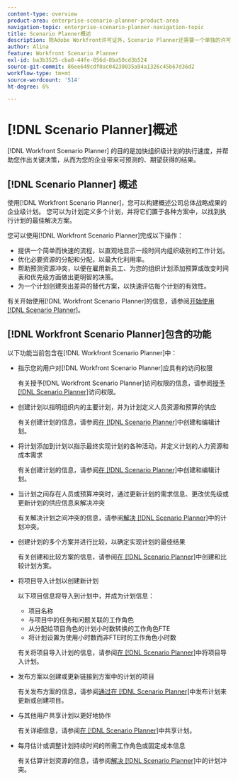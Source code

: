 ```yaml
---
content-type: overview
product-area: enterprise-scenario-planner-product-area
navigation-topic: enterprise-scenario-planner-navigation-topic
title: Scenario Planner概述
description: 除Adobe Workfront许可证外，Scenario Planner还需要一个单独的许可证。
author: Alina
feature: Workfront Scenario Planner
exl-id: ba3b3525-cba8-44fe-856d-8ba50cd3b524
source-git-commit: 86ee649cdf0ac04230035a94a1326c45b67d36d2
workflow-type: tm+mt
source-wordcount: '514'
ht-degree: 6%

---
```


# [!DNL Scenario Planner]概述

<!-- Audited: 1/2024 -->

[!DNL Workfront Scenario Planner] 的目的是加快组织级计划的执行速度，并帮助您作出关键决策，从而为您的企业带来可预测的、期望获得的结果。

## [!DNL Scenario Planner] 概述

使用[!DNL Workfront Scenario Planner]，您可以构建概述公司总体战略成果的企业级计划。 您可以为计划定义多个计划，并将它们置于各种方案中，以找到执行计划的最佳解决方案。

您可以使用[!DNL Workfront Scenario Planner]完成以下操作：

* 提供一个简单而快速的流程，以直观地显示一段时间内组织级别的工作计划。
* 优化必要资源的分配和分配，以最大化利用率。
* 帮助预测资源冲突，以便在雇用新员工、为您的组织计划添加预算或改变时间表和优先级方面做出更明智的决策。
* 为一个计划创建突出差异的替代方案，以快速评估每个计划的有效性。

有关开始使用[!DNL Workfront Scenario Planner]的信息，请参阅[开始使用 [!DNL Scenario Planner]](../scenario-planner/get-started-with-scenario-planning.md)。

## [!DNL Workfront Scenario Planner]包含的功能

以下功能当前包含在[!DNL Workfront Scenario Planner]中：

* 指示您的用户对[!DNL Workfront Scenario Planner]应具有的访问权限

  有关授予[!DNL Workfront Scenario Planner]访问权限的信息，请参阅[授予 [!DNL Scenario Planner]](../administration-and-setup/add-users/configure-and-grant-access/grant-access-sp.md)访问权限。

* 创建计划以指明组织内的主要计划，并为计划定义人员资源和预算的供应

  有关创建计划的信息，请参阅[在 [!DNL Scenario Planner]](../scenario-planner/create-and-edit-plans.md)中创建和编辑计划。

* 将计划添加到计划以指示最终实现计划的各种活动，并定义计划的人力资源和成本需求

  有关创建计划的信息，请参阅[在 [!DNL Scenario Planner]](../scenario-planner/create-and-edit-initiatives.md)中创建和编辑计划。

* 当计划之间存在人员或预算冲突时，通过更新计划的需求信息、更改优先级或更新计划的供应信息来解决冲突

  有关解决计划之间冲突的信息，请参阅[解决 [!DNL Scenario Planner]](../scenario-planner/resolve-conflicts-in-sp.md)中的计划冲突。

* 创建计划的多个方案并进行比较，以确定实现计划的最佳结果

  有关创建和比较方案的信息，请参阅[在 [!DNL Scenario Planner]](../scenario-planner/create-and-compare-scenarios-for-a-plan.md)中创建和比较计划方案。

* 将项目导入计划以创建新计划

  以下项目信息将导入到计划中，并成为计划信息：

   * 项目名称
   * 与项目中的任务和问题关联的工作角色
   * 从分配给项目角色的计划小时数转换的工作角色FTE
   * 将计划设置为使用小时数而非FTE时的工作角色小时数

  有关将项目导入计划的信息，请参阅[在 [!DNL Scenario Planner]](../scenario-planner/import-projects-to-plans.md)中将项目导入计划。

* 发布方案以创建或更新链接到方案中的计划的项目

  有关发布方案的信息，请参阅[通过在 [!DNL Scenario Planner]](../scenario-planner/publish-scenarios-update-projects.md)中发布计划来更新或创建项目。

* 与其他用户共享计划以更好地协作

  有关详细信息，请参阅[在 [!DNL Scenario Planner]](../scenario-planner/share-a-plan.md)中共享计划。

* 每月估计或调整计划持续时间的所需工作角色或固定成本信息

  有关估算计划资源的信息，请参阅[解决 [!DNL Scenario Planner]](../scenario-planner/resolve-conflicts-in-sp.md)中的计划冲突。

